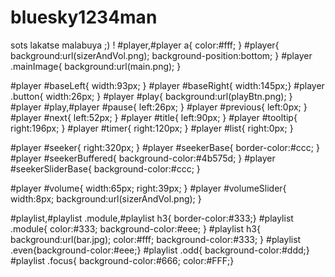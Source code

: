 # bluesky1234man
sots lakatse malabuya ;) !
#player,#player a{ color:#fff; }
#player{ background:url(sizerAndVol.png); background-position:bottom; }
#player .mainImage{ background:url(main.png); }

#player #baseLeft{ width:93px; }
#player #baseRight{ width:145px;}
#player .button{  width:26px; }
#player #play{ background:url(playBtn.png); }
#player #play,#player #pause{ left:26px; }
#player #previous{ left:0px; }
#player #next{ left:52px; }
#player #title{ left:90px;  }
#player #tooltip{ right:196px; }
#player #timer{ right:120px;  }
#player #list{ right:0px; }

#player #seeker{ right:320px; }
#player #seekerBase{ border-color:#ccc;  }
#player #seekerBuffered{ background-color:#4b575d; }
#player #seekerSliderBase{ background-color:#ccc; }

#player #volume{ width:65px; right:39px; }
#player #volumeSlider{ width:8px; background:url(sizerAndVol.png); }

#playlist,#playlist .module,#playlist h3{ border-color:#333;}
#playlist .module{  color:#333; background-color:#eee; }
#playlist h3{ background:url(bar.jpg); color:#fff; background-color:#333;  }
#playlist .even{background-color:#eee;}
#playlist .odd{ background-color:#ddd;}
#playlist .focus{ background-color:#666; color:#FFF;}
